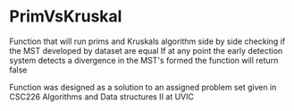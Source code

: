 # PrimVsKruskal
Function that will run prims and Kruskals algorithm side by side checking if the MST developed by dataset are equal
If at any point the early detection system detects a divergence in the MST's formed the function will return false

Function was designed as a solution to an assigned problem set given in CSC226 Algorithms and Data structures II at UVIC
